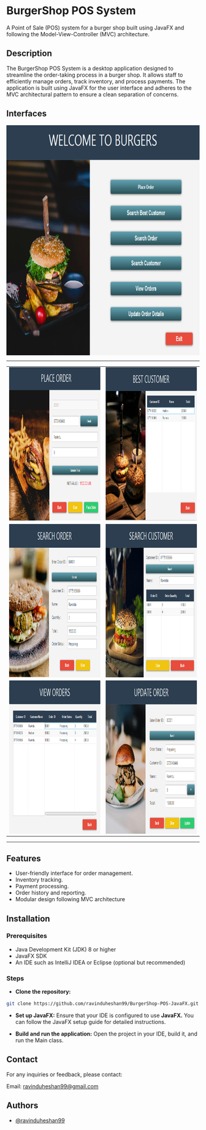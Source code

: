 
# BurgerShop POS System

A Point of Sale (POS) system for a burger shop built using JavaFX and following the Model-View-Controller (MVC) architecture.

## Description
The BurgerShop POS System is a desktop application designed to streamline the order-taking process in a burger shop. It allows staff to efficiently manage orders, track inventory, and process payments. The application is built using JavaFX for the user interface and adheres to the MVC architectural pattern to ensure a clean separation of concerns.

## Interfaces

<div style="display: flex; justify-content: center; align-items: center;">
   <img src="https://github.com/ravinduheshan99/BurgerShop-POS-JavaFX/blob/main/assets/img/01.png" alt="Interface 01" width="1200" height="600">
</div>

---

<table>
  <tr>
    <td><img src="https://github.com/ravinduheshan99/BurgerShop-POS-JavaFX/blob/main/assets/img/02.png" alt="Interface 02" width="1200" height="400"></td>
    <td><img src="https://github.com/ravinduheshan99/BurgerShop-POS-JavaFX/blob/main/assets/img/03.png" alt="Interface 03" width="1200" height="400"></td>
  </tr>
  
  <tr>
    <td><img src="https://github.com/ravinduheshan99/BurgerShop-POS-JavaFX/blob/main/assets/img/04.png" alt="Interface 04" width="1200" height="400"></td>
    <td><img src="https://github.com/ravinduheshan99/BurgerShop-POS-JavaFX/blob/main/assets/img/05.png" alt="Interface 05" width="1200" height="400"></td>
  </tr>
  
  <tr>
    <td><img src="https://github.com/ravinduheshan99/BurgerShop-POS-JavaFX/blob/main/assets/img/06.png" alt="Interface 06" width="1200" height="400"></td>
    <td><img src="https://github.com/ravinduheshan99/BurgerShop-POS-JavaFX/blob/main/assets/img/07.png" alt="Interface 07" width="1200" height="400"></td>
  </tr>
  
</table>

---

## Features

- User-friendly interface for order management.
- Inventory tracking.
- Payment processing.
- Order history and reporting.
- Modular design following MVC architecture

## Installation
### Prerequisites
- Java Development Kit (JDK) 8 or higher
- JavaFX SDK
- An IDE such as IntelliJ IDEA or Eclipse (optional but recommended)
### Steps
- **Clone the repository:**
```bash
git clone https://github.com/ravinduheshan99/BurgerShop-POS-JavaFX.git
```
- **Set up JavaFX:** Ensure that your IDE is configured to use **JavaFX.** You can follow the JavaFX setup guide for detailed instructions.

- **Build and run the application:** Open the project in your IDE, build it, and run the Main class.

## Contact
For any inquiries or feedback, please contact:

Email: ravinduheshan99@gmail.com
## Authors
- [@ravinduheshan99](https://github.com/ravinduheshan99)

